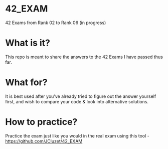 # 42_EXAM
42 Exams from Rank 02 to Rank 06 (in progress)

# What is it? 
This repo is meant to share the answers to the 42 Exams I have passed thus far. 

# What for?
It is best used after you've already tried to figure out the answer yourself first, and wish to compare your code & look into alternative solutions.

# How to practice?
Practice the exam just like you would in the real exam using this tool - https://github.com/JCluzet/42_EXAM

